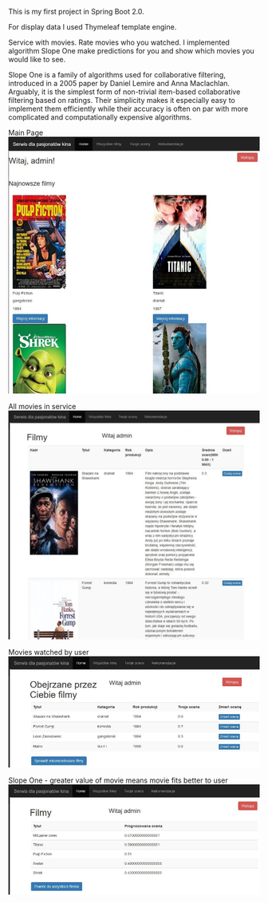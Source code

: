 This is my first project in Spring Boot 2.0. 

For display data I used Thymeleaf template engine. 


Service with movies.
Rate movies who you watched.
I implemented algorithm Slope One make predictions for you and show which movies you would like to see.

Slope One is a family of algorithms used for collaborative filtering, introduced in a 2005 paper by Daniel Lemire and Anna Maclachlan.
Arguably, it is the simplest form of non-trivial item-based collaborative filtering based on ratings.
Their simplicity makes it especially easy to implement them efficiently while their accuracy is often on par with more complicated and computationally expensive algorithms.

Main Page
![Alt text](https://github.com/karolorlos/movieservice/blob/dev3/mainPage.JPG?raw=true "Main page")

All movies in service
![Alt text](https://github.com/karolorlos/movieservice/blob/dev3/allMovies.JPG?raw=true "All movies")

Movies watched by user
![Alt text](https://github.com/karolorlos/movieservice/blob/dev3/watched.JPG?raw=true "Watched movies")

Slope One - greater value of movie means movie fits better to user
![Alt text](https://github.com/karolorlos/movieservice/blob/dev3/recommendation.JPG?raw=true "Recommendations")





